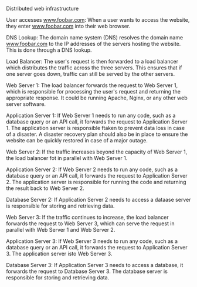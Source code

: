 
Distributed web infrastructure

User accesses www.foobar.com:
When a user wants to access the website, they enter www.foobar.com into their web browser.

DNS Lookup:
The domain name system (DNS) resolves the domain name www.foobar.com to the IP addresses of the servers hosting the website. This is done through a DNS lookup.

Load Balancer:
The user's request is then forwarded to a load balancer which distributes the traffic across the three servers. This ensures that if one server goes down, traffic can still be served by the other servers.

Web Server 1:
The load balancer forwards the request to Web Server 1, which is responsible for processing the user's request and returning the appropriate response. It could be running Apache, Nginx, or any other web server software.

Application Server 1:
If Web Server 1 needs to run any code, such as a database query or an API call, it forwards the request to Application Server 1. The application server is responsible ftaken to prevent data loss in case of a disaster. A disaster recovery plan should also be in place to ensure the website can be quickly restored in case of a major outage.

Web Server 2:
If the traffic increases beyond the capacity of Web Server 1, the load balancer fot in parallel with Web Server 1.

Application Server 2:
If Web Server 2 needs to run any code, such as a database query or an API call, it forwards the request to Application Server 2. The application server is responsible for running the code and returning the result back to Web Server 2.

Database Server 2:
If Application Server 2 needs to access a dataase server is responsible for storing and retrieving data.

Web Server 3:
If the traffic continues to increase, the load balancer forwards the request to Web Server 3, which can serve the request in parallel with Web Server 1 and Web Server 2.

Application Server 3:
If Web Server 3 needs to run any code, such as a database query or an API call, it forwards the request to Application Server 3. The application server isto Web Server 3.

Database Server 3:
If Application Server 3 needs to access a database, it forwards the request to Database Server 3. The database server is responsible for storing and retrieving data.

